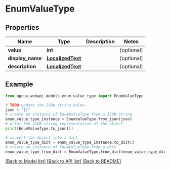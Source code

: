 # EnumValueType


## Properties

Name | Type | Description | Notes
------------ | ------------- | ------------- | -------------
**value** | **int** |  | [optional] 
**display_name** | [**LocalizedText**](LocalizedText.md) |  | [optional] 
**description** | [**LocalizedText**](LocalizedText.md) |  | [optional] 

## Example

```python
from opcua_webapi.models.enum_value_type import EnumValueType

# TODO update the JSON string below
json = "{}"
# create an instance of EnumValueType from a JSON string
enum_value_type_instance = EnumValueType.from_json(json)
# print the JSON string representation of the object
print(EnumValueType.to_json())

# convert the object into a dict
enum_value_type_dict = enum_value_type_instance.to_dict()
# create an instance of EnumValueType from a dict
enum_value_type_from_dict = EnumValueType.from_dict(enum_value_type_dict)
```
[[Back to Model list]](../README.md#documentation-for-models) [[Back to API list]](../README.md#documentation-for-api-endpoints) [[Back to README]](../README.md)


